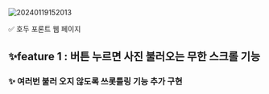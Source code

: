 ![20240119152013](https://github.com/udidcs/make-frontpage-project/assets/46997884/24d2d93d-96c3-412f-a8c5-baf13a400466)

✅ 호두 포론트 웹 페이지

## ✨feature 1 : 버튼 누르면 사진 불러오는 무한 스크롤 기능
### ✨ 여러번 불러 오지 않도록 쓰롯틀링 기능 추가 구현


